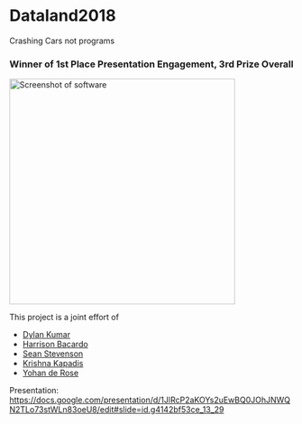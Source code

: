 # Dataland2018

Crashing Cars not programs 

### Winner of 1st Place Presentation Engagement, 3rd Prize Overall 

<img src="https://github.com/HarrisonBacordo/Dataland2018/blob/master/screenshot.PNG" alt="Screenshot of software" height="400">

This project is a joint effort of
- [Dylan Kumar](https://github.com/dknz2008/)
- [Harrison Bacardo](https://github.com/HarrisonBacordo/)
- [Sean Stevenson](https://github.com/sean-stevenson)
- [Krishna Kapadis](https://github.com/krishnaKapadia)
- [Yohan de Rose]()

Presentation:
https://docs.google.com/presentation/d/1JlRcP2aKOYs2uEwBQ0JOhJNWQN2TLo73stWLn83oeU8/edit#slide=id.g4142bf53ce_13_29


